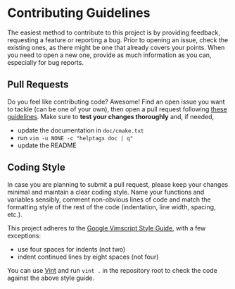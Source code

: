 # Contributing Guidelines

The easiest method to contribute to this project is by providing feedback,
requesting a feature or reporting a bug.  Prior to opening an issue, check the
existing ones, as there might be one that already covers your points.  When
you need to open a new one, provide as much information as you can, especially
for bug reports.

<!--=========================================================================-->

## Pull Requests

Do you feel like contributing code?  Awesome!  Find an open issue you want to
tackle (can be one of your own), then open a pull request following [these
guidelines][pr-guidelines].  Make sure to **test your changes thoroughly** and,
if needed,
* update the documentation in `doc/cmake.txt`
* run `vim -u NONE -c "helptags doc | q"`
* update the README

<!--=========================================================================-->

## Coding Style

In case you are planning to submit a pull request, please keep your changes
minimal and maintain a clear coding style.  Name your functions and variables
sensibly, comment non-obvious lines of code and match the formatting style of
the rest of the code (indentation, line width, spacing, etc.).

This project adheres to the [Google Vimscript Style Guide][style-guide], with a
few exceptions:
* use four spaces for indents (not two)
* indent continued lines by eight spaces (not four)

You can use [Vint][vint] and run `vint .` in the repository root to check the
code against the above style guide.

<!--=========================================================================-->

[pr-guidelines]: https://opensource.guide/how-to-contribute/#opening-a-pull-request
[style-guide]: https://google.github.io/styleguide/vimscriptguide.xml
[vint]: https://github.com/Vimjas/vint
